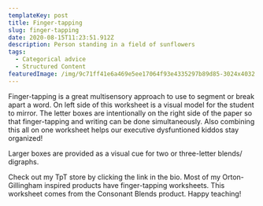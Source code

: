 ```yaml
---
templateKey: post
title: Finger-tapping
slug: finger-tapping
date: 2020-08-15T11:23:51.912Z
description: Person standing in a field of sunflowers
tags:
  - Categorical advice
  - Structured Content
featuredImage: /img/9c71ff41e6a469e5ee17064f93e4335297b89d85-3024x4032.jpg
---
```

Finger-tapping is a great multisensory approach to use to segment or break apart a word. On left side of this worksheet is a visual model for the student to mirror. The letter boxes are intentionally on the right side of the paper so that finger-tapping and writing can be done simultaneously. Also combining this all on one worksheet helps our executive dysfuntioned kiddos stay organized!

Larger boxes are provided as a visual cue for two or three-letter blends/ digraphs.

Check out my TpT store by clicking the link in the bio. Most of my Orton-Gillingham inspired products have finger-tapping worksheets. This worksheet comes from the Consonant Blends product. Happy teaching!